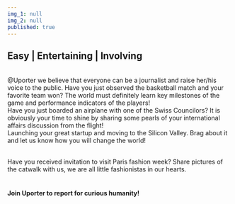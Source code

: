 ```yaml
---
img_1: null
img_2: null
published: true
---
```


## Easy | Entertaining | Involving
<br>
@Uporter we believe that everyone can be a journalist and raise her/his voice to the public.
Have you just observed the basketball match and your favorite team won? The world must definitely learn key milestones of the game and performance indicators of the players!  
<br>
Have you just boarded an airplane with one of the Swiss Councilors? It is obviously your time to shine by sharing some pearls of your international affairs discussion from the flight!

<br>
Launching your great startup and moving to the Silicon Valley. Brag about it and let us know how you will change the world!

<br> Have you received invitation to visit Paris fashion week? Share pictures of the catwalk with us, we are all little fashionistas in our hearts.  
<br>
#### Join Uporter to report for curious humanity!
